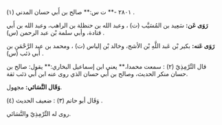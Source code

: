 ٢٨٠١ -** ت س:** صالح بن أَبي حسان المدني (١) .

**رَوَى عَن:** سَعِيد بن المُسَيَّب (ت) ، وعبد الله بن حنظلة بن الراهب، وعبد الله بن أَبي قتادة، وأبي سلمة بْن عبد الرحمن (س) .

**رَوَى عَنه:** بكير بْن عَبد اللَّهِ بْن الأشج، وخالد بْن إلياس (ت) ، ومحمد بن عبد الرَّحْمَنِ بن أَبي ذئب (س) .

قال التِّرْمِذِيّ (٢) : سمعت محمدا،** يعني ابن إسماعيل البخاري:** يقول: صالح بن حسان منكر الحديث، وصالح بن أَبي حسان الذي روى عنه ابن أَبي ذئب ثقة.

**وَقَال النَّسَائي:** مجهول.

وَقَال أبو حاتم (٣) : ضعيف الحديث (٤) .

روى له التِّرْمِذِيّ والنَّسَائي.